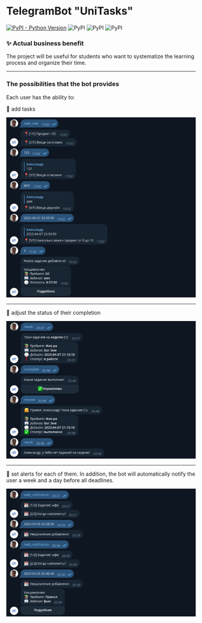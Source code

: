 # TelegramBot "UniTasks"

[![PyPI - Python Version](https://img.shields.io/pypi/pyversions/mysqlclient)](https://img.shields.io/pypi/pyversions/aiogram)
![PyPI](https://img.shields.io/pypi/v/aiogram?label=aiogram&color=red)
![PyPI](https://img.shields.io/pypi/v/mysqlclient?label=mysqlclient&color=green)
![PyPI](https://img.shields.io/pypi/v/APScheduler?label=APScheduler&color=pink)


### :sparkles: Actual business benefit

The project will be useful for students who want to systematize the learning process and organize their time.

___

### The possibilities that the bot provides

Each user has the ability to:

:black_square_button: add tasks

![Add task](https://github.com/ShatAlex/TelegramBot-UniTasks/blob/master/ReadMeImages/add_task.png)

___

:black_square_button: adjust the status of their completion

![Adjust status](https://github.com/ShatAlex/TelegramBot-UniTasks/blob/master/ReadMeImages/adjust_status.png)

___

:black_square_button: set alerts for each of them. In addition, the bot will automatically notify the user a week and a day before all deadlines.

![Alert](https://github.com/ShatAlex/TelegramBot-UniTasks/blob/master/ReadMeImages/alert.png)
